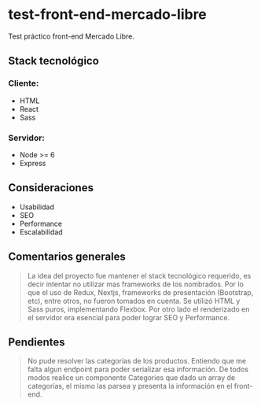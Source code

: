 # test-front-end-mercado-libre
Test práctico front-end Mercado Libre.   

## Stack tecnológico

### Cliente:
* HTML
* React
* Sass

### Servidor:
* Node >= 6
* Express

## Consideraciones 
* Usabilidad 
* SEO 
* Performance 
* Escalabilidad

## Comentarios generales
> La idea del proyecto fue mantener el stack tecnológico requerido, es decir intentar no utilizar mas frameworks de los nombrados. Por lo que el uso de Redux, Nextjs,
frameworks de presentación (Bootstrap, etc), entre otros, no fueron tomados en cuenta.
Se utilizó HTML y Sass puros, implementando Flexbox. Por otro lado el renderizado en el servidor era esencial para poder lograr SEO y Performance. 

## Pendientes
> No pude resolver las categorías de los productos. Entiendo que me falta algun endpoint para poder serializar esa información. De todos modos realice un componente Categories 
que dado un array de categorías, el mismo las parsea y presenta la información en el front-end.
